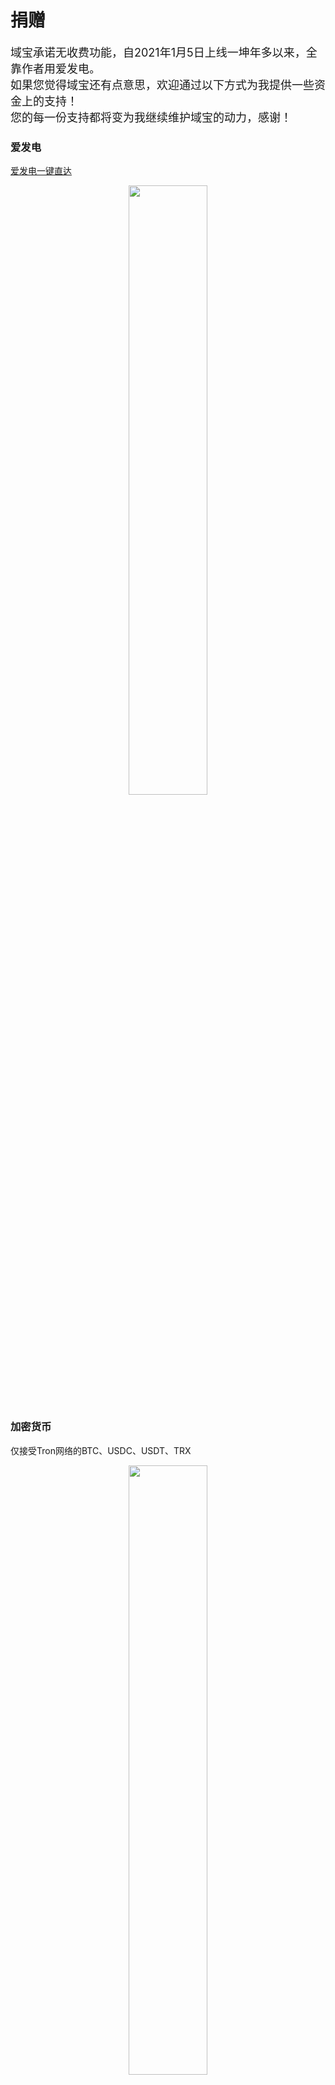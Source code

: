 # 捐赠

<font size=4>域宝承诺无收费功能，自2021年1月5日上线一坤年多以来，全靠作者用爱发电。  
如果您觉得域宝还有点意思，欢迎通过以下方式为我提供一些资金上的支持！  
您的每一份支持都将变为我继续维护域宝的动力，感谢！</font>

<!-- ![爱发电二维码](images/afdian-轻尘.jpg) -->

### 爱发电
[爱发电一键直达](https://afdian.net/@yubao)
<center><img src="https://s2.loli.net/2023/10/13/6c9QwfKp4okHCbn.jpg" width=50%></center>

### 加密货币
仅接受Tron网络的BTC、USDC、USDT、TRX
<center><img src="https://s2.loli.net/2023/10/13/Qz7pcyr5TG2Mqwn.jpg" width=50%></center>


## 致谢

|捐赠人|渠道|金额|捐赠日期|
|---|---|---|---|
| 爱发电用户_4EhQ | 爱发电 | CNY 10 | 2021-08-19 |
| yaozi | 爱发电 | CNY 5 | 2021-08-21 |
| 日天 | 爱发电 | CNY 30 | 2021-08-22 |
| 爱发电用户_MjyS | 爱发电 | CNY 10 | 2021-08-22 |
| 71*****31 | QQ红包 | CNY 5 | 2021-08-22 |
| 某科学的死宅 | 爱发电 | CNY 10 | 2021-10-03 |
| 万元 | 爱发电 | CNY 15 | 2021-11-07 |
| 某科学的死宅 | 爱发电 | CNY 30 | 2022-01-23 |
| 阎：） | 爱发电 | CNY 5 | 2022-03-18 |
| 11*****65 | QQ红包 | CNY 30 | 2022-04-25 |
| 茄子 | 爱发电 | CNY 5 | 2022-05-06 |
| 爱发电用户_Vga9 | 爱发电 | CNY 10 | 2022-07-14 |
| 万元 | 爱发电 | CNY 24 | 2022-07-31  |
| Rize Tedeza | 爱发电 | CNY 30 | 2022-08-12 |
| 11*****65 | QQ红包 | CNY 4 | 2022-09-10 |
| fox-snakey | 爱发电 | CNY 5 | 2022-09-25 |
| 茄子 | 爱发电 | CNY 10 | 2022-10-29 |
| 7*****20 | QQ红包 | CNY 18 | 2022-12-08 |
| 御坂 | 爱发电 | CNY 144 | 2022-12-27 |
| 11*****65 | QQ红包 | CNY 30 | 2023-03-15 |

Total： CNY 430